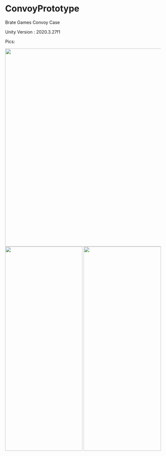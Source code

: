 # ConvoyPrototype
Brate Games Convoy Case

Unity Version : 2020.3.27f1

Pics:


<img src="https://user-images.githubusercontent.com/57791061/160361750-9f9085d6-d0a6-4b6e-8247-6f1f045bc1b8.jpeg" width="4800" height="640">

<img src="https://user-images.githubusercontent.com/57791061/160361786-c7c2d2d8-c5a8-4d6c-9733-7a507fd22b3d.jpeg" width="250" height="660">

<img src="https://user-images.githubusercontent.com/57791061/160361818-ba3322bb-8c0c-4a36-9a73-4d4b1a49d1e3.jpeg" width="250" height="660">


